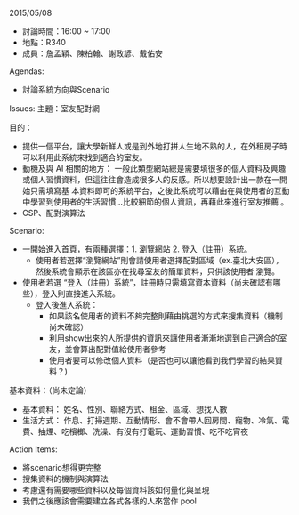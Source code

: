 2015/05/08 
- 討論時間：16:00 ~ 17:00
- 地點：R340
- 成員：詹孟穎、陳柏翰、謝政諺、戴佑安

Agendas:
- 討論系統方向與Scenario

Issues:
主題：室友配對網

目的：
  - 提供一個平台，讓大學新鮮人或是到外地打拼人生地不熟的人，在外租房子時可以利用此系統來找到適合的室友。 
  - 動機及與 AI 相關的地方：
    一般此類型網站總是需要填很多的個人資料及興趣或個人習慣資料，但這往往會造成很多人的反感。所以想要設計出一款在一開始只需填寫基     本資料即可的系統平台，之後此系統可以藉由在與使用者的互動中學習到使用者的生活習慣...比較細節的個人資訊，再藉此來進行室友推薦     。
  - CSP、配對演算法

Scenario:
  - 一開始進入首頁，有兩種選擇：1. 瀏覽網站 2. 登入（註冊）系統。
    - 使用者若選擇“瀏覽網站”則會請使用者選擇配對區域（ex.臺北大安區），然後系統會顯示在該區亦在找尋室友的簡單資料，只供該使用者       瀏覽。
  - 使用者若選 “登入（註冊）系統”，註冊時只需填寫資本資料（尚未確認有哪些），登入則直接進入系統。
    - 登入後進入系統：
        - 如果該名使用者的資料不夠完整則藉由挑選的方式來搜集資料（機制尚未確認）
        - 利用show出來的人所提供的資訊來讓使用者漸漸地選到自己適合的室友，並會算出配對值給使用者參考
        - 使用者要可以修改個人資料（是否也可以讓他看到我們學習的結果資料？)

基本資料：（尚未定論）
  - 基本資料：
    姓名、性別、聯絡方式、租金、區域、想找人數
  - 生活方式：
    作息、打掃週期、互動情形、會不會帶人回房間、寵物、冷氣、電費、抽煙、吃檳榔、洗澡、有沒有打電玩、運動習慣、吃不吃宵夜

Action Items:
- 將scenario想得更完整
- 搜集資料的機制與演算法
- 考慮還有需要哪些資料以及每個資料該如何量化與呈現
- 我們之後應該會需要建立各式各樣的人來當作 pool
